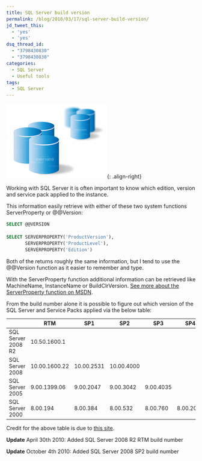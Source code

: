 ```yaml
---
title: SQL Server build version
permalink: /blog/2010/03/17/sql-server-build-version/
jd_tweet_this:
  - 'yes'
  - 'yes'
dsq_thread_id:
  - "3798430830"
  - "3798430830"
categories:
  - SQL Server
  - Useful tools
tags:
  - SQL Server
---
```

![Databases](/wp-content/uploads/Databases.jpg){: .align-right}

Working with SQL Server it is often important to know which edition, version and service pack applied to the instance.

This information easily retrieve with either of these two system functions ServerProperty or @@Version:

```sql
SELECT @@VERSION

SELECT SERVERPROPERTY('ProductVersion'),
       SERVERPROPERTY('ProductLevel'),
       SERVERPROPERTY('Edition')
```

Both of the returns roughly the same information, but I tend to use the @@Version function as it easier to remember and type.

With the ServerProperty function additional information can be retrieved like MachineName, InstanceName or BuildClrVersion. [See more about the ServerProperty function on MSDN](http://msdn.microsoft.com/en-us/library/ms174396.aspx "ServerProperty function on MSDN").

From the build number alone it is possible to figure out which version of the SQL Server and Service Packs applied via the below table:

||RTM|SP1|SP2|SP3|SP4|
|--- |--- |--- |--- |--- |--- |
|SQL Server 2008 R2|10.50.1600.1|||||
|SQL Server 2008|10.00.1600.22|10.00.2531|10.00.4000|||
|SQL Server 2005|9.00.1399.06|9.00.2047|9.00.3042|9.00.4035||
|SQL Server 2000|8.00.194|8.00.384|8.00.532|8.00.760|8.00.2039|

Credit for the above table is due to [this site](http://sqlserverbuilds.blogspot.com/).

**Update** April 30th 2010: Added SQL Server 2008 R2 RTM build number

**Update** October 4th 2010: Added SQL Server 2008 SP2 build number
